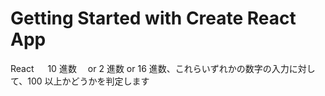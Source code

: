 # Getting Started with Create React App

React 　 10 進数　 or 2 進数 or 16 進数、これらいずれかの数字の入力に対して、100 以上かどうかを判定します
